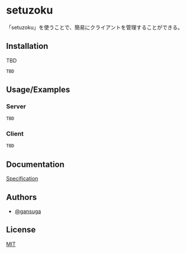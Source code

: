 
# setuzoku

「setuzoku」を使うことで、簡易にクライアントを管理することができる。




## Installation

TBD

```bash
TBD
```
    
## Usage/Examples
### Server

```bash
TBD
```

### Client
```bash
TBD
```
## Documentation

[Specification](https://github.com/gansuga/setuzoku/wiki/Specification)


## Authors

- [@gansuga](https://www.github.com/gansuga)


## License

[MIT](https://choosealicense.com/licenses/mit/)

